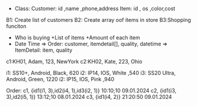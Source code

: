 + Class: 
Customer: id ,name ,phone,address
Item: id , os ,color,cost

B1: Create list of customers
B2: Create array oof items in store
B3:Shopping funciton
+ Who is buying
+List of items
+Amount of each item
+ Date Time
=> Order: customer, itemdetail[], quality, datetime
=> ItemDetail: item, quality

c1:KH01, Adam, 123, NewYork
c2:KH02, Kate, 223, Ohio

i1: SS10+, Android, Black, 620
i2: IP14, IOS, White ,540
i3: SS20 Ultra, Android, Green, 1220
i2: IP15, IOS, Pink ,940

Order: c1, {id1(i1, 3),id2(i4, 1),id3(i2, 1)} 10:10;10 09.01.2024 
c2, {id1(i3, 3),id2(i5, 1)} 13:12;10 08.01.2024 
c3, {id1(i4, 2)} 21:20:50 09.01.2024 
